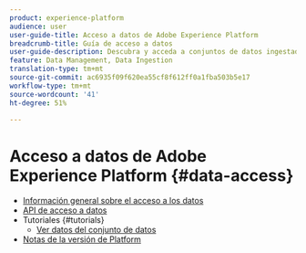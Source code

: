 ```yaml
---
product: experience-platform
audience: user
user-guide-title: Acceso a datos de Adobe Experience Platform
breadcrumb-title: Guía de acceso a datos
user-guide-description: Descubra y acceda a conjuntos de datos ingestados dentro de Platform.
feature: Data Management, Data Ingestion
translation-type: tm+mt
source-git-commit: ac6935f09f620ea55cf8f612ff0a1fba503b5e17
workflow-type: tm+mt
source-wordcount: '41'
ht-degree: 51%

---
```



# Acceso a datos de Adobe Experience Platform {#data-access}

- [Información general sobre el acceso a los datos](home.md)
- [API de acceso a datos](api.md)
- Tutoriales {#tutorials}
   - [Ver datos del conjunto de datos](tutorials/dataset-data.md)
- [Notas de la versión de Platform](https://www.adobe.com/go/platform-release-notes-en)